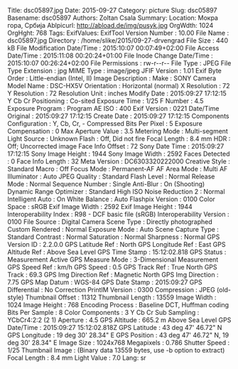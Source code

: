 Title: dsc05897.jpg
Date: 2015-09-27
Category: picture
Slug: dsc05897
Basename: dsc05897
Authors: Zoltan Csala
Summary:
Location: Мокра гора, Србија
Ablpicurl: http://abload.de/img/pusyk.jpg
OrgWdth: 1024
OrgHght: 768
Tags:
ExifValues: ExifTool Version Number : 10.00
            File Name : dsc05897.jpg
            Directory : /home/slike/2015/09-27-drvengrad
            File Size : 440 kB
            File Modification Date/Time : 2015:10:07 00:07:49+02:00
            File Access Date/Time : 2015:11:08 00:20:24+01:00
            File Inode Change Date/Time : 2015:10:07 00:26:24+02:00
            File Permissions : rw-r--r--
            File Type : JPEG
            File Type Extension : jpg
            MIME Type : image/jpeg
            JFIF Version : 1.01
            Exif Byte Order : Little-endian (Intel, II)
            Image Description :
            Make : SONY
            Camera Model Name : DSC-HX5V
            Orientation : Horizontal (normal)
            X Resolution : 72
            Y Resolution : 72
            Resolution Unit : inches
            Modify Date : 2015:09:27 17:12:15
            Y Cb Cr Positioning : Co-sited
            Exposure Time : 1/25
            F Number : 4.5
            Exposure Program : Program AE
            ISO : 400
            Exif Version : 0221
            Date/Time Original : 2015:09:27 17:12:15
            Create Date : 2015:09:27 17:12:15
            Components Configuration : Y, Cb, Cr, -
            Compressed Bits Per Pixel : 5
            Exposure Compensation : 0
            Max Aperture Value : 3.5
            Metering Mode : Multi-segment
            Light Source : Unknown
            Flash : Off, Did not fire
            Focal Length : 8.4 mm
            HDR : Off; Uncorrected image
            Face Info Offset : 72
            Sony Date Time : 2015:09:27 17:12:15
            Sony Image Height : 1944
            Sony Image Width : 2592
            Faces Detected : 0
            Face Info Length : 32
            Meta Version : DC6303320222000
            Creative Style : Standard
            Macro : Off
            Focus Mode : Permanent-AF
            AF Area Mode : Multi
            AF Illuminator : Auto
            JPEG Quality : Standard
            Flash Level : Normal
            Release Mode : Normal
            Sequence Number : Single
            Anti-Blur : On (Shooting)
            Dynamic Range Optimizer : Standard
            High ISO Noise Reduction 2 : Normal
            Intelligent Auto : On
            White Balance : Auto
            Flashpix Version : 0100
            Color Space : sRGB
            Exif Image Width : 2592
            Exif Image Height : 1944
            Interoperability Index : R98 - DCF basic file (sRGB)
            Interoperability Version : 0100
            File Source : Digital Camera
            Scene Type : Directly photographed
            Custom Rendered : Normal
            Exposure Mode : Auto
            Scene Capture Type : Standard
            Contrast : Normal
            Saturation : Normal
            Sharpness : Normal
            GPS Version ID : 2.2.0.0
            GPS Latitude Ref : North
            GPS Longitude Ref : East
            GPS Altitude Ref : Above Sea Level
            GPS Time Stamp : 15:12:02.818
            GPS Status : Measurement Active
            GPS Measure Mode : 3-Dimensional Measurement
            GPS Speed Ref : km/h
            GPS Speed : 0.5
            GPS Track Ref : True North
            GPS Track : 69.3
            GPS Img Direction Ref : Magnetic North
            GPS Img Direction : 7.75
            GPS Map Datum : WGS-84
            GPS Date Stamp : 2015:09:27
            GPS Differential : No Correction
            PrintIM Version : 0300
            Compression : JPEG (old-style)
            Thumbnail Offset : 11312
            Thumbnail Length : 13559
            Image Width : 1024
            Image Height : 768
            Encoding Process : Baseline DCT, Huffman coding
            Bits Per Sample : 8
            Color Components : 3
            Y Cb Cr Sub Sampling : YCbCr4:2:2 (2 1)
            Aperture : 4.5
            GPS Altitude : 665.2 m Above Sea Level
            GPS Date/Time : 2015:09:27 15:12:02.818Z
            GPS Latitude : 43 deg 47' 46.72" N
            GPS Longitude : 19 deg 30' 28.34" E
            GPS Position : 43 deg 47' 46.72" N, 19 deg 30' 28.34" E
            Image Size : 1024x768
            Megapixels : 0.786
            Shutter Speed : 1/25
            Thumbnail Image : (Binary data 13559 bytes, use -b option to extract)
            Focal Length : 8.4 mm
            Light Value : 7.0
Lang: sr

